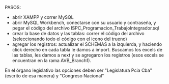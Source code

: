 PASOS:
* abrir XAMPP y correr MySQL
* abrir MySQL Workbench, conectarse con su usuario y contraseña, y pegar el código del archivo ISPC_Programacion_TrabajoIntegrador.sql
* crear la base de datos y las tablas: correr el código del archivo (seleccionando todo el código con el icono del trueno) 
* agregar los registros: actualizar el SCHEMAS a la izquierda, y haciendo click derecho en cada tabla le damos a import. Buscamos los excels de las tablas, les damos a next y se agregaron los registros (esos excels se encuentran en la rama AVB_Branch1).



En el órgano legislativo las opciones deben ser "Legislatura Pcia Cba" (escrito de esa manera) y "Congreso Nacional"
